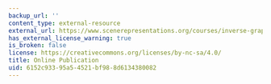 ```yaml
---
backup_url: ''
content_type: external-resource
external_url: https://www.scenerepresentations.org/courses/inverse-graphics/
has_external_license_warning: true
is_broken: false
license: https://creativecommons.org/licenses/by-nc-sa/4.0/
title: Online Publication
uid: 6152c933-95a5-4521-bf98-8d6134380082
---
```

